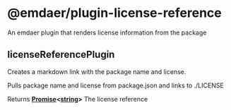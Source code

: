 <!--
  This file was generated by emdaer

  Its template can be found at .emdaer/README.emdaer.md
-->

# @emdaer/plugin-license-reference

An emdaer plugin that renders license information from the package

<!-- Generated by documentation.js. Update this documentation by updating the source code. -->

## licenseReferencePlugin

Creates a markdown link with the package name and license.

Pulls package name and license from package.json and links to ./LICENSE

Returns **[Promise](https://developer.mozilla.org/en-US/docs/Web/JavaScript/Reference/Global_Objects/Promise)&lt;[string](https://developer.mozilla.org/en-US/docs/Web/JavaScript/Reference/Global_Objects/String)>** The license reference

